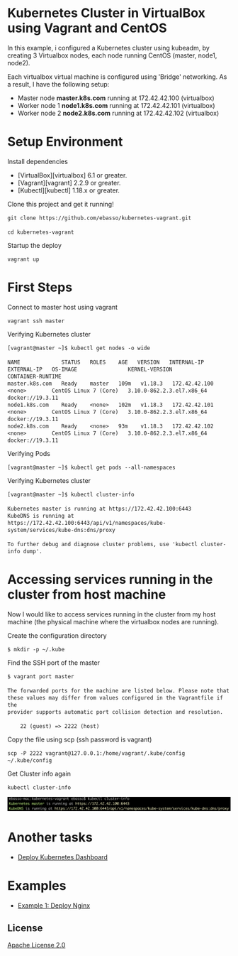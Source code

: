 Kubernetes Cluster in VirtualBox using Vagrant and CentOS
=============================


In this example, i configured a Kubernetes cluster using kubeadm, by creating 3 Virtualbox nodes, each node running CentOS (master, node1, node2). 

Each virtualbox virtual machine is configured using 'Bridge' networking. As a result, I have the following setup:

* Master node **master.k8s.com** running at 172.42.42.100 (virtualbox)
* Worker node 1 **node1.k8s.com** running at 172.42.42.101 (virtualbox)
* Worker node 2 **node2.k8s.com** running at 172.42.42.102 (virtualbox)


# Setup Environment

Install dependencies

* [VirtualBox][virtualbox] 6.1 or greater.
* [Vagrant][vagrant] 2.2.9 or greater.
* [Kubectl][kubectl] 1.18.x or greater.

Clone this project and get it running!

```
git clone https://github.com/ebasso/kubernetes-vagrant.git

cd kubernetes-vagrant
```

Startup the deploy

```
vagrant up
```

# First Steps

Connect to master host using vagrant

```
vagrant ssh master
```

Verifying Kubernetes cluster

```
[vagrant@master ~]$ kubectl get nodes -o wide

NAME             STATUS   ROLES    AGE   VERSION   INTERNAL-IP     EXTERNAL-IP   OS-IMAGE                KERNEL-VERSION              CONTAINER-RUNTIME
master.k8s.com   Ready    master   109m   v1.18.3   172.42.42.100   <none>        CentOS Linux 7 (Core)   3.10.0-862.2.3.el7.x86_64   docker://19.3.11
node1.k8s.com    Ready    <none>   102m   v1.18.3   172.42.42.101   <none>        CentOS Linux 7 (Core)   3.10.0-862.2.3.el7.x86_64   docker://19.3.11
node2.k8s.com    Ready    <none>   93m    v1.18.3   172.42.42.102   <none>        CentOS Linux 7 (Core)   3.10.0-862.2.3.el7.x86_64   docker://19.3.11
```

Verifying Pods

```
[vagrant@master ~]$ kubectl get pods --all-namespaces
```

Verifying Kubernetes cluster

```
[vagrant@master ~]$ kubectl cluster-info

Kubernetes master is running at https://172.42.42.100:6443
KubeDNS is running at https://172.42.42.100:6443/api/v1/namespaces/kube-system/services/kube-dns:dns/proxy

To further debug and diagnose cluster problems, use 'kubectl cluster-info dump'.
```

# Accessing services running in the cluster from host machine

Now I would like to access services running in the cluster from my host machine (the physical machine where the virtualbox nodes are running).

Create the configuration directory
```
$ mkdir -p ~/.kube
```

Find the SSH port of the master

```
$ vagrant port master

The forwarded ports for the machine are listed below. Please note that
these values may differ from values configured in the Vagrantfile if the
provider supports automatic port collision detection and resolution.

    22 (guest) => 2222 (host)
```


Copy the file using scp (ssh password is vagrant)
```
scp -P 2222 vagrant@127.0.0.1:/home/vagrant/.kube/config ~/.kube/config
```

Get Cluster info again

```
kubectl cluster-info
```
![Screen capture of the "kubectl cluster-info" command](readme/kubectl_clusterinfo.png)


# Another tasks

* [Deploy Kubernetes Dashboard](readme/deploy-kubernetes-dashboard.md)

# Examples

* [Example 1: Deploy Nginx](readme/example1-deploy-nginx.md)


## License

[Apache License 2.0](LICENSE)
